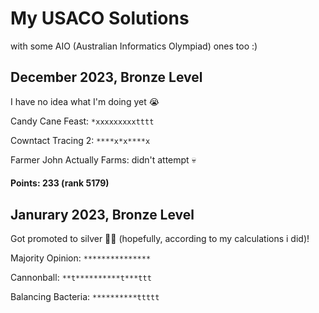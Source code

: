 # My USACO Solutions
with some AIO (Australian Informatics Olympiad) ones too :)
## December 2023, Bronze Level
I have no idea what I'm doing yet 😭

Candy Cane Feast: `*xxxxxxxxxtttt`

Cowntact Tracing 2: `****x*x****x`

Farmer John Actually Farms: didn't attempt 💀

#### Points: 233 (rank 5179)


## Janurary 2023, Bronze Level
Got promoted to silver 🎉🎉 (hopefully, according to my calculations i did)!

Majority Opinion: `***************`

Cannonball: `**t**********t***ttt`

Balancing Bacteria: `**********ttttt`
